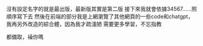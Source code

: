沒有設定名字的就是最出版，最新版其實是第二版
接下來我就會依據34567......照順序寫下去
然後在前端的部分我是上網瀏覽了其他網頁的一些code和chatgpt，我再另外改造的綜合體，因為我才疏淺陋 需要更多學習，不忘指教

都備取，襙你嗎